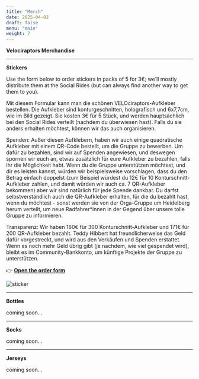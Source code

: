 ```yaml
---
title: "Merch"
date: 2025-04-02
draft: false
menu: "main"
weight: 7
---
```


**Velociraptors Merchandise**

---
**Stickers**

Use the form below to order stickers in packs of 5 for 3€; we'll mostly distribute them at the Social Rides (but can always find another way to get them to you).

Mit diesem Formular kann man die schönen VELOciraptors-Aufkleber bestellen. Die Aufkleber sind konturgeschnitten, holografisch und 6x7,7cm, wie im Bild gezeigt. Sie kosten 3€ für 5 Stück, und werden hauptsächlich bei den Social Rides verteilt (nachdem du überwiesen hast). Falls du sie anders erhalten möchtest, können wir das auch organisieren.

Spenden:
Außer diesen Aufklebern, haben wir auch einige quadratische Aufkleber mit einem QR-Code bestellt, um die Gruppe zu bewerben. Um dafür zu bezahlen, sind wir auf Spenden angewiesen, und deswegen spornen wir euch an, etwas zusätzlich für eure Aufkleber zu bezahlen, falls ihr die Möglichkeit habt. Wenn du die Gruppe unterstützen möchtest, und dir es leisten kannst, würden wir beispielsweise vorschlagen, dass du den Betrag einfach doppelst (zum Beispiel würdest du 12€ für 10 Konturschnitt-Aufkleber zahlen, und damit würden wir auch ca. 7 QR-Aufkleber bekommen) aber wir sind natürlich für jede Spende dankbar. Du darfst selbstverständlich auch die QR-Aufkleber erhalten, für die du bezahlt hast, wenn du möchtest - sonst werden sie von der Orga-Gruppe um Heidelberg herum verteilt, um neue Radfahrer*innen in der Gegend über unsere tolle Gruppe zu informieren.

Transparenz:
Wir haben 160€ für 300 Konturschnitt-Aufkleber und 171€ für 200 QR-Aufkleber bezahlt. Teddy Hibbert hat freundlicherweise das Geld dafür vorgestreckt, und wird aus den Verkäufen und Spenden erstattet. Wenn es noch mehr Geld übrig gibt (je nachdem, wie viel gespendet wird), bleibt es im Community-Bankkonto, um künftige Projekte der Gruppe zu unterstützen.

👉 [**Open the order form**](https://forms.gle/m8e2AtFrqtP1kY9U6)

![sticker](/images/sticker.jpg)

--- 

**Bottles**

coming soon...

---

**Socks**

coming soon...

---

**Jerseys**

coming soon...
